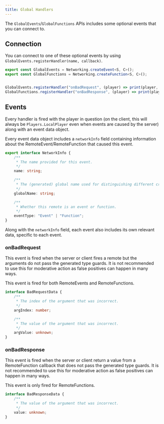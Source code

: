 ```yaml
---
title: Global Handlers
---
```

The `GlobalEvents`/`GlobalFunctions` APIs includes some optional events that you can connect to.

## Connection
You can connect to one of these optional events by using `GlobalEvents.registerHandler(name, callback)`.

```ts
export const GlobalEvents = Networking.createEvent<S, C>();
export const GlobalFunctions = Networking.createFunction<S, C>();


GlobalEvents.registerHandler("onBadRequest", (player) => print(player, "sent a bad request!"));
GlobalFunctions.registerHandler("onBadResponse", (player) => print(player, "returned a bad response!"));

```

## Events
Every handler is fired with the player in question (on the client, this will always be `Players.LocalPlayer` even when events are caused by the server) along with an event data object.

Every event data object includes a `networkInfo` field containing information about the RemoteEvent/RemoteFunction that caused this event.

```ts
export interface NetworkInfo {
	/**
	 * The name provided for this event.
	 */
	name: string;

	/**
	 * The (generated) global name used for distinguishing different createEvent calls.
	 */
	globalName: string;

	/**
	 * Whether this remote is an event or function.
	 */
	eventType: "Event" | "Function";
}
```

Along with the `networkInfo` field, each event also includes its own relevant data, specific to each event.

### onBadRequest
This event is fired when the server or client fires a remote but the arguments do not pass the generated type guards.
It is not recommended to use this for moderative action as false positives can happen in many ways.

This event is fired for both RemoteEvents and RemoteFunctions.

```ts
interface BadRequestData {
	/**
	 * The index of the argument that was incorrect.
	 */
	argIndex: number;

	/**
	 * The value of the argument that was incorrect.
	 */
	argValue: unknown;
}
```

### onBadResponse
This event is fired when the server or client return a value from a RemoteFunction callback that does not pass the generated type guards.
It is not recommended to use this for moderative action as false positives can happen in many ways.

This event is only fired for RemoteFunctions.

```ts
interface BadResponseData {
	/**
	 * The value of the argument that was incorrect.
	 */
	value: unknown;
}
```

